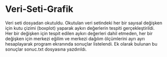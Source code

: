 ﻿# Veri-Seti-Grafik
 
Veri seti dosyadan okutuldu.
Okutulan veri setindeki her bir sayısal değişken için kutu çizimi (boxplot) yaparak aykırı değerlerin tespiti gerçekleştirildi.
Her bir değişken için tespit edilen aykırı değerleri dahil etmeden, her bir değişken için merkezi eğilim ve merkezi dağılım ölçümlerini ayrı ayrı hesaplayarak program ekranında sonuçlar listelendi.
Ek olarak bulunan bu sonuçlar sonuc.txt dosyasına yazdırıldı. 
